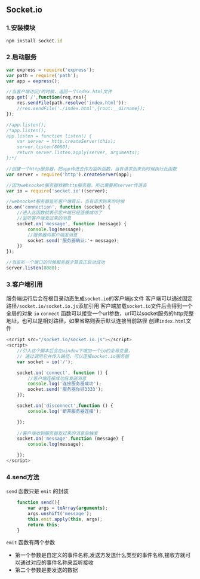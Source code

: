 ## Socket.io

### 1.安装模块
```javascript
npm install socket.id
```

### 2.启动服务
```javascript
var express = require('express');
var path = require('path');
var app = express();

//当客户端访问/的时候，返回一个index.html文件
app.get('/',function(req,res){
    res.sendFile(path.resolve('index.html'));
    //res.sendFile('./index.html',{root:__dirname});
});

//app.listen();
/*app.listen();
app.listen = function listen() {
    var server = http.createServer(this);
    server.listen(8080);
    return server.listen.apply(server, arguments);
};*/

//创建一个http服务器，把app传进去作为监听函数，当有请求到来到时候执行此函数
var server = require('http').createServer(app);

//因为websocket服务器依赖http服务器，所以需要把server传进去
var io = require('socket.io')(server);

//websocket服务器监听客户端青丘，当有请求到来的时候
io.on('connection', function (socket) {
    //进入此函数就表示客户端已经连接成功了
    //监听客户端发过来的消息
    socket.on('message', function (message) {
        console.log(message);
        //服务器向客户端发消息
        socket.send('服务器确认:'+ message);
    })
});

//当监听一个端口的时候服务器才算真正启动成功
server.listen(8080);
```

### 3.客户端引用
服务端运行后会在根目录动态生成`socket.io`的客户端js文件 客户端可以通过固定路径`/socket.io/socket.io.js`添加引用
客户端加载`socket.io`文件后会得到一个全局的对象 `io`
`connect` 函数可以接受一个url参数，url可以socket服务的http完整地址，也可以是相对路径，如果省略则表示默认连接当前路径 创建`index.html`文件

```javascript
<script src="/socket.io/socket.io.js"></script>
<script>
    //引入这个脚本后会在window下增加一个io的全局变量，
    // 通过调用它并传入路径，可以连接socket.io服务器
    var socket = io('/');

    socket.on('connect', function () {
        //客户端连接成功后发送消息
        console.log('连接服务器成功');
        socket.send('服务器你好3333');
    });

    socket.on('disconnect',function () {
        console.log('断开服务器连接');

    });
    
    //客户端收到服务器发过来的消息后触发
    socket.on('message',function (message) {
        console.log(message);

    });
</script>
```
### 4.send方法
`send` 函数只是 `emit` 的封装
```javascript
    function send(){
        var args = toArray(arguments);
        args.unshift('message');
        this.emit.apply(this, args);
        return this;
    }
```

`emit` 函数有两个参数

- 第一个参数是自定义的事件名称,发送方发送什么类型的事件名称,接收方就可以通过对应的事件名称来监听接收
- 第二个参数是要发送的数据


